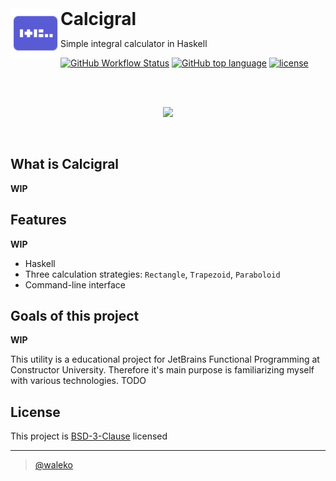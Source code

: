 <a href="https://github.com/waleko/IntegralCalculator">
  <img align="left" height="80px" src=".github/logo.svg">
</a>
<h1 style="display: inline;">
  Calcigral
</h1>

<p>Simple integral calculator in Haskell</p>

[![GitHub Workflow Status](https://img.shields.io/github/workflow/status/waleko/IntegralCalculator/IntegralCalculator%20Haskell%20App?style=flat-square)](https://github.com/waleko/IntegralCalculator/actions)
[![GitHub top language](https://img.shields.io/github/languages/top/waleko/IntegralCalculator?logo=github&style=flat-square)](https://github.com/waleko/wiki-race)
[![license](https://img.shields.io/github/license/waleko/IntegralCalculator?style=flat-square)](./LICENSE)

<br />
<br />

<p align="center">
  <a href="https://asciinema.org/a/vyk022mGZxk9B01XMPHzUk1KN" target="_blank"><img src="https://asciinema.org/a/vyk022mGZxk9B01XMPHzUk1KN.svg" /></a>
</p>

<br />

## What is Calcigral
**WIP**

<!-- Wikirace is a single-/multiplayer game about traversing links from one wikipedia page to another.

Players are given two wikipedia page titles. Their goal is to make their way from the one to the other by only clicking
links on the wikipedia page they are on. The faster you get to the goal page, the more points you get! 
You can read more about rules [here](https://en.wikipedia.org/wiki/Wikipedia:Wiki_Game). -->

## Features
<!-- * Both singleplayer and multiplayer supported
* Automatic round generation
* Persistence of state after page refresh 
* Asynchronous websockets
* Postgresql and Redis databases
* Automatic deploy and CI/CD -->
**WIP**
* Haskell
* Three calculation strategies: `Rectangle`, `Trapezoid`, `Paraboloid`
* Command-line interface

## Goals of this project
**WIP**

This utility is a educational project for JetBrains Functional Programming at Constructor University</a>.
Therefore it's main purpose is familiarizing myself with various technologies.
TODO

## License
This project is [BSD-3-Clause](./LICENSE) licensed

---
> [@waleko](https://github.com/waleko)